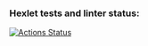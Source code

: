 ### Hexlet tests and linter status:
[![Actions Status](https://github.com/DianaDeathstrike/java-project-61/actions/workflows/hexlet-check.yml/badge.svg)](https://github.com/DianaDeathstrike/java-project-61/actions)